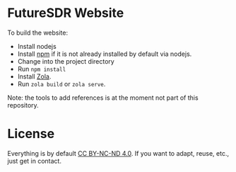 # FutureSDR Website

To build the website:

- Install nodejs
- Install [npm](https://docs.npmjs.com/) if it is not already installed by default via nodejs.
- Change into the project directory
- Run `npm install`
- Install [Zola](https://www.getzola.org/).
- Run `zola build` or `zola serve`.

Note: the tools to add references is at the moment not part of this repository.

# License

Everything is by default [CC BY-NC-ND 4.0](https://creativecommons.org/licenses/by-nc-nd/4.0/). If you want to adapt, reuse, etc., just get in contact.

